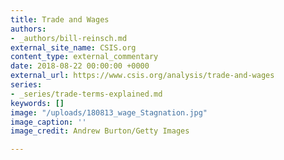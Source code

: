 ```yaml
---
title: Trade and Wages
authors:
- _authors/bill-reinsch.md
external_site_name: CSIS.org
content_type: external_commentary
date: 2018-08-22 00:00:00 +0000
external_url: https://www.csis.org/analysis/trade-and-wages
series:
- _series/trade-terms-explained.md
keywords: []
image: "/uploads/180813_wage_Stagnation.jpg"
image_caption: ''
image_credit: Andrew Burton/Getty Images

---
```

